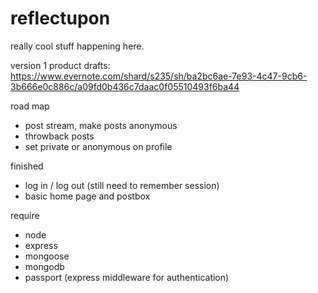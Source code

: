 reflectupon
===========

really cool stuff happening here.

version 1 product drafts:
https://www.evernote.com/shard/s235/sh/ba2bc6ae-7e93-4c47-9cb6-3b666e0c886c/a09fd0b436c7daac0f05510493f6ba44

road map
- post stream, make posts anonymous
- throwback posts
- set private or anonymous on profile

finished
- log in / log out (still need to remember session)
- basic home page and postbox

require
- node
- express
- mongoose
- mongodb
- passport (express middleware for authentication)
